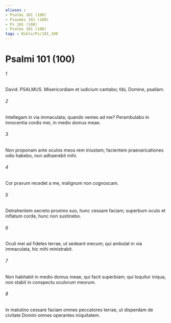 ```yaml
---
aliases : 
- Psalmi 101 (100)
- Psaumes 101 (100)
- Ps 101 (100)
- Psalms 101 (100)
tags : Bible/Ps/101_100
---
```


# Psalmi 101 (100)

###### 1
David. PSALMUS. Misericordiam et iudicium cantabo; tibi, Domine, psallam.
###### 2
Intellegam in via immaculata; quando venies ad me? Perambulabo in innocentia cordis mei, in medio domus meae.
###### 3
Non proponam ante oculos meos rem iniustam; facientem praevaricationes odio habebo, non adhaerebit mihi.
###### 4
Cor pravum recedet a me, malignum non cognoscam.
###### 5
Detrahentem secreto proximo suo, hunc cessare faciam; superbum oculo et inflatum corde, hunc non sustinebo.
###### 6
Oculi mei ad fideles terrae, ut sedeant mecum; qui ambulat in via immaculata, hic mihi ministrabit.
###### 7
Non habitabit in medio domus meae, qui facit superbiam; qui loquitur iniqua, non stabit in conspectu oculorum meorum.
###### 8
In matutino cessare faciam omnes peccatores terrae, ut disperdam de civitate Domini omnes operantes iniquitatem.
